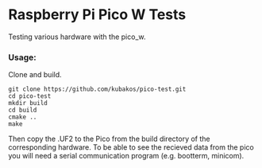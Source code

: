 # Raspberry Pi Pico W Tests
Testing various hardware with the pico_w.

### Usage:
Clone and build.
```
git clone https://github.com/kubakos/pico-test.git
cd pico-test
mkdir build
cd build
cmake ..
make
```

Then copy the .UF2 to the Pico from the build directory of the corresponding hardware. 
To be able to see the recieved data from the pico you will need a serial communication program (e.g. bootterm, minicom).

